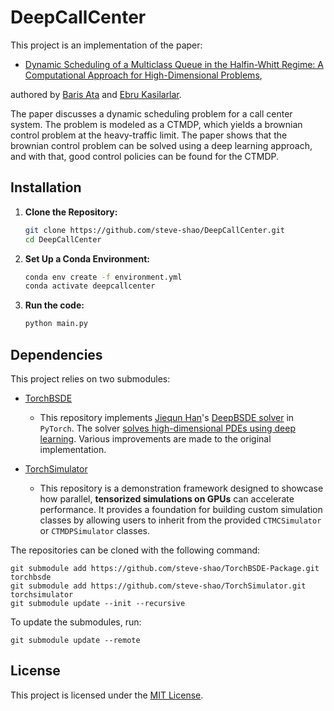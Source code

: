 # DeepCallCenter

This project is an implementation of the paper:
- [Dynamic Scheduling of a Multiclass Queue in the Halfin-Whitt Regime: A Computational Approach for High-Dimensional Problems](https://arxiv.org/abs/2407.08818), 

authored by [Baris Ata](https://www.chicagobooth.edu/faculty/directory/a/baris-ata) and [Ebru Kasilarlar](https://ekasikaralar.github.io/Ebru-Kasikaralar/).

The paper discusses a dynamic scheduling problem for a call center system. 
The problem is modeled as a CTMDP, which yields a brownian control problem at the heavy-traffic limit. 
The paper shows that the brownian control problem can be solved using a deep learning approach, and with that, good control policies can be found for the CTMDP.

## Installation

1. **Clone the Repository:**

   ```bash
   git clone https://github.com/steve-shao/DeepCallCenter.git
   cd DeepCallCenter
   ```

2. **Set Up a Conda Environment:**

   ```bash
   conda env create -f environment.yml
   conda activate deepcallcenter
   ```

3. **Run the code:**

    ```bash
    python main.py
    ```


## Dependencies
 
This project relies on two submodules:

- [TorchBSDE](https://github.com/steve-shao/TorchBSDE-Package)
    - This repository implements [Jiequn Han](https://users.flatironinstitute.org/~jhan/)'s [DeepBSDE solver](https://github.com/frankhan91/DeepBSDE) in `PyTorch`. The solver [solves high-dimensional PDEs using deep learning](https://doi.org/10.1073/pnas.1718942115). Various improvements are made to the original implementation.

- [TorchSimulator](https://github.com/steve-shao/TorchSimulator)
    - This repository is a demonstration framework designed to showcase how parallel, **tensorized simulations on GPUs** can accelerate performance. It provides a foundation for building custom simulation classes by allowing users to inherit from the provided `CTMCSimulator` or `CTMDPSimulator` classes.

The repositories can be cloned with the following command:
```
git submodule add https://github.com/steve-shao/TorchBSDE-Package.git torchbsde
git submodule add https://github.com/steve-shao/TorchSimulator.git torchsimulator
git submodule update --init --recursive
```

To update the submodules, run:
```
git submodule update --remote
```


## License

This project is licensed under the [MIT License](LICENSE).